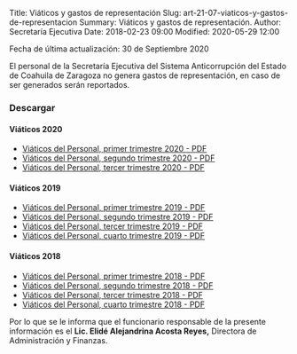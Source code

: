 Title: Viáticos y gastos de representación
Slug: art-21-07-viaticos-y-gastos-de-representacion
Summary: Viáticos y gastos de representación.
Author: Secretaría Ejecutiva
Date: 2018-02-23 09:00
Modified: 2020-05-29 12:00


Fecha de última actualización: 30 de Septiembre 2020

El personal de la Secretaría Ejecutiva del Sistema Anticorrupción del Estado de Coahuila de Zaragoza no genera gastos de representación, en caso de ser generados serán reportados.

### Descargar

#### Viáticos 2020

* [Viáticos del Personal, primer trimestre 2020 - PDF](viaticos-personal-2020-03.pdf)
* [Viáticos del Personal, segundo trimestre 2020 - PDF](viaticos-personal-2020-06.pdf)
* [Viáticos del Personal, tercer trimestre 2020 - PDF](viaticos-personal-2020-09.pdf)



#### Viáticos 2019

* [Viáticos del Personal, primer trimestre 2019 - PDF](viaticos-personal-2019-03.pdf)
* [Viáticos del Personal, segundo trimestre 2019 - PDF](viaticos-personal-2019-06.pdf)
* [Viáticos del Personal, tercer trimestre 2019 - PDF](viaticos-personal-2019-09.pdf)
* [Viáticos del Personal, cuarto trimestre 2019 - PDF](viaticos-personal-2019-12.pdf)

#### Viáticos 2018

* [Viáticos del Personal, primer trimestre 2018 - PDF](viaticos-personal-2018-03.pdf)
* [Viáticos del Personal, segundo trimestre 2018 - PDF](viaticos-personal-2018-06.pdf)
* [Viáticos del Personal, tercer trimestre 2018 - PDF](viaticos-personal-2018-09.pdf)
* [Viáticos del Personal, cuarto trimestre 2018 - PDF](viaticos-personal-2018-12.pdf)

Por lo que se le informa que el funcionario responsable de la presente información es el **Lic. Elidé Alejandrina Acosta Reyes,** Directora de Administración y Finanzas.
